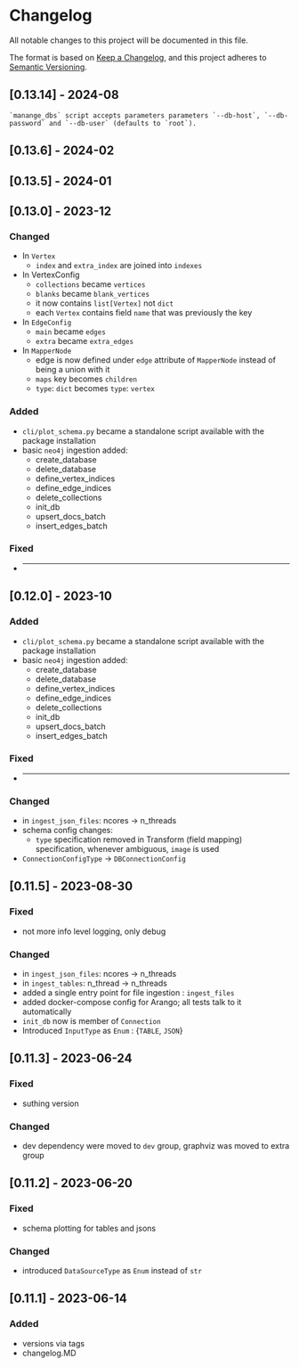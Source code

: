 # Changelog

All notable changes to this project will be documented in this file.

The format is based on [Keep a Changelog](https://keepachangelog.com/en/1.0.0/),
and this project adheres to [Semantic Versioning](https://semver.org/spec/v2.0.0.html).

## [0.13.14] - 2024-08
    `manange_dbs` script accepts parameters parameters `--db-host`, `--db-password` and `--db-user` (defaults to `root`).  

## [0.13.6] - 2024-02

## [0.13.5] - 2024-01

## [0.13.0] - 2023-12

### Changed
- In `Vertex`
  - `index` and `extra_index` are joined into `indexes`
- In VertexConfig
  - `collections` became `vertices`
  - `blanks` became `blank_vertices`
  - it now contains `list[Vertex]` not `dict`
  - each `Vertex` contains field `name` that was previously the key
- In `EdgeConfig`
  - `main` became `edges`
  - `extra` became `extra_edges`
- In `MapperNode` 
  - edge is now defined under `edge` attribute of `MapperNode` instead of being a union with it
  - `maps` key becomes `children`
  - `type`: `dict` becomes `type`: `vertex`
  
    

### Added

- `cli/plot_schema.py` became a standalone script available with the package installation
-  basic `neo4j` ingestion added:
     - create_database
     - delete_database
     - define_vertex_indices
     - define_edge_indices
     - delete_collections
     - init_db
     - upsert_docs_batch
     - insert_edges_batch

### Fixed

- ***



## [0.12.0] - 2023-10

### Added

- `cli/plot_schema.py` became a standalone script available with the package installation
-  basic `neo4j` ingestion added:
     - create_database
     - delete_database
     - define_vertex_indices
     - define_edge_indices
     - delete_collections
     - init_db
     - upsert_docs_batch
     - insert_edges_batch

### Fixed

- ***

### Changed

- in `ingest_json_files`: ncores -> n_threads 
- schema config changes:
    - `type` specification removed in Transform (field mapping) specification, whenever ambiguous, `image` is used   
- `ConnectionConfigType` -> `DBConnectionConfig`

## [0.11.5] - 2023-08-30

### Fixed

- not more info level logging, only debug

### Changed

- in `ingest_json_files`: ncores -> n_threads
- in `ingest_tables`: n_thread -> n_threads
- added a single entry point for file ingestion : `ingest_files`
- added docker-compose config for Arango; all tests talk to it automatically
- `init_db` now is member of `Connection`
- Introduced `InputType` as `Enum` : {`TABLE`, `JSON`}


## [0.11.3] - 2023-06-24

### Fixed

- suthing version

### Changed

- dev dependency were moved to `dev` group, graphviz was moved to extra group

## [0.11.2] - 2023-06-20

### Fixed

- schema plotting for tables and jsons

### Changed

- introduced `DataSourceType` as `Enum` instead of `str`

## [0.11.1] - 2023-06-14

### Added

- versions via tags
- changelog.MD

[//]: # (### Changed)

[//]: # ()
[//]: # (### Fixed)






